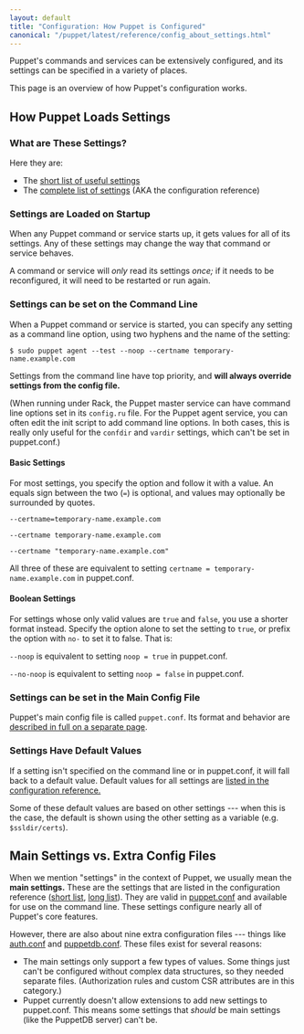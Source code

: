 ```yaml
---
layout: default
title: "Configuration: How Puppet is Configured"
canonical: "/puppet/latest/reference/config_about_settings.html"
---
```


[short list]: ./config_important_settings.html
[conf_ref]: /references/3.7.latest/configuration.html
[puppet.conf]: ./config_file_main.html
[auth.conf]: ./config_file_auth.html
[puppetdb.conf]: ./config_file_puppetdb.html

Puppet's commands and services can be extensively configured, and its settings can be specified in a variety of places.

This page is an overview of how Puppet's configuration works.

How Puppet Loads Settings
-----

### What are These Settings?

Here they are:

* The [short list of useful settings][short list]
* The [complete list of settings][conf_ref] (AKA the configuration reference)

### Settings are Loaded on Startup

When any Puppet command or service starts up, it gets values for all of its settings. Any of these settings may change the way that command or service behaves.

A command or service will _only_ read its settings _once;_ if it needs to be reconfigured, it will need to be restarted or run again.

### Settings can be set on the Command Line

When a Puppet command or service is started, you can specify any setting as a command line option, using two hyphens and the name of the setting:

    $ sudo puppet agent --test --noop --certname temporary-name.example.com

Settings from the command line have top priority, and **will always override settings from the config file.**

(When running under Rack, the Puppet master service can have command line options set in its `config.ru` file. For the Puppet agent service, you can often edit the init script to add command line options. In both cases, this is really only useful for the `confdir` and `vardir` settings, which can't be set in puppet.conf.)

#### Basic Settings

For most settings, you specify the option and follow it with a value. An equals sign between the two (`=`) is optional, and values may optionally be surrounded by quotes.

`--certname=temporary-name.example.com`

`--certname temporary-name.example.com`

`--certname "temporary-name.example.com"`

All three of these are equivalent to setting `certname = temporary-name.example.com` in puppet.conf.

#### Boolean Settings

For settings whose only valid values are `true` and `false`, you use a shorter format instead. Specify the option alone to set the setting to `true`, or prefix the option with `no-` to set it to false. That is:

`--noop` is equivalent to setting `noop = true` in puppet.conf.

`--no-noop` is equivalent to setting `noop = false` in puppet.conf.

### Settings can be set in the Main Config File

Puppet's main config file is called `puppet.conf`. Its format and behavior are [described in full on a separate page][puppet.conf].

### Settings Have Default Values

If a setting isn't specified on the command line or in puppet.conf, it will fall back to a default value. Default values for all settings are [listed in the configuration reference.][conf_ref]

Some of these default values are based on other settings --- when this is the case, the default is shown using the other setting as a variable (e.g. `$ssldir/certs`).

Main Settings vs. Extra Config Files
-----

When we mention "settings" in the context of Puppet, we usually mean the **main settings.** These are the settings that are listed in the configuration reference ([short list][], [long list][conf_ref]). They are valid in [puppet.conf][] and available for use on the command line. These settings configure nearly all of Puppet's core features.

However, there are also about nine extra configuration files --- things like [auth.conf][] and [puppetdb.conf][]. These files exist for several reasons:

- The main settings only support a few types of values. Some things just can't be configured without complex data structures, so they needed separate files. (Authorization rules and custom CSR attributes are in this category.)
- Puppet currently doesn't allow extensions to add new settings to puppet.conf. This means some settings that _should_ be main settings (like the PuppetDB server) can't be.
